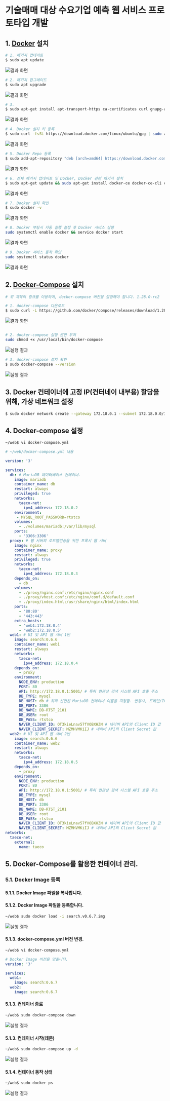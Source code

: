 # 기술매매 대상 수요기업 예측 웹 서비스 프로토타입 개발

## 1. [Docker](https://www.docker.com/) 설치
```bash
# 1. 패키지 업데이트
$ sudo apt update
```
![결과 화면](./public/img/snapshot/01.png)
```bash 
# 2. 패키지 업그레이드
$ sudo apt upgrade
```
![결과 화면](./public/img/snapshot/02.png)
```bash 
# 3. 
$ sudo apt-get install apt-transport-https ca-certificates curl gnupg-agent software-properties-common
```
![결과 화면](./public/img/snapshot/03.png)
```bash 
# 4. Docker 설치 키 등록
$ sudo curl -fsSL https://download.docker.com/linux/ubuntu/gpg | sudo apt-key add -
```
![결과 화면](./public/img/snapshot/04.png)
```bash 
# 5. Docker Repo 등록
$ sudo add-apt-repository "deb [arch=amd64] https://download.docker.com/linux/ubuntu $(lsb_release -cs) stable"
```
![결과 화면](./public/img/snapshot/05.png)
```bash 
# 6. 전체 패키지 업데이트 및 Docker, Docker 관련 패키지 설치
$ sudo apt-get update && sudo apt-get install docker-ce docker-ce-cli containerd.io
```
![결과 화면](./public/img/snapshot/06.png)
```bash 
# 7. Docker 설치 확인
$ sudo docker -v
```
![결과 화면](./public/img/snapshot/07.png)
```bash 
# 8. Docker 부팅시 자동 실행 설정 후 Docker 서비스 실행
sudo systemctl enable docker && service docker start
```
![결과 화면](./public/img/snapshot/08.png)
```bash 
# 9. Docker 서비스 동작 확인
sudo systemctl status docker
```
![결과 화면](./public/img/snapshot/09.png)

## 2. [Docker-Compose](https://github.com/docker/compose/releases) 설치
```bash
# 위 제목의 링크를 이용하여, docker-compose 버전을 설정해야 합니다. 1.28.0-rc2

# 1. docker-compose 다운로드
$ sudo curl -L https://github.com/docker/compose/releases/download/1.28.0-rc2/docker-compose-`uname -s`-`uname -m` -o /usr/local/bin/docker-compose
```
![결과 화면](./public/img/snapshot/10.png)
```bash 

# 2. docker-compose 실행 권한 부여
sudo chmod +x /usr/local/bin/docker-compose
```
![실행 결과](./public/img/snapshot/11.png)
```bash
# 3. docker-compose 설치 확인
$ sudo docker-compose --version
```
![실행 결과](./public/img/snapshot/12.png)


## 3. Docker 컨테이너에 고정 IP(컨터네이 내부용) 할당을 위해, 가상 네트워크 설정
```bash
$ sudo docker network create --gateway 172.18.0.1 --subnet 172.18.0.0/16 taeco 
```

## 4. Docker-compose 설정
```bash
~/web$ vi docker-compose.yml
```
```yml
# ~/web/docker-compose.yml 내용

version: '3'

services:
  db: # MariaDB 데이터베이스 컨테이너.
    image: mariadb
    container_name: db
    restart: always
    privileged: true
    networks: 
      taeco-net: 
        ipv4_address: 172.18.0.2 
    environment:
     - MYSQL_ROOT_PASSWORD=rtstco
    volumes:
      - ./volumes/mariadb:/var/lib/mysql
    ports:
      - '3306:3306'
  proxy: # 웹 서버의 로드밸런싱을 위한 프록시 웹 서버
    image: nginx
    container_name: proxy
    restart: always
    privileged: true
    networks: 
      taeco-net: 
        ipv4_address: 172.18.0.3
    depends_on:
      - db
    volumes:
      - ./proxy/nginx.conf:/etc/nginx/nginx.conf
      - ./proxy/vhost.conf:/etc/nginx/conf.d/default.conf
      - ./proxy/index.html:/usr/share/nginx/html/index.html
    ports:
      - '80:80'
      - '443:443'
    extra_hosts:
      - 'web1:172.18.0.4'
      - 'web2:172.18.0.5'
  web1: # UI 및 API 웹 서버 1번
    image: search:0.6.6
    container_name: web1
    restart: always
    networks: 
      taeco-net: 
        ipv4_address: 172.18.0.4
    depends_on:
      - proxy
    environment:
      NODE_ENV: production
      PORT: 80
      API: http://172.18.0.1:5001/ # 특허 연관성 검색 시스템 API 호출 주소
      DB_TYPE: mysql
      DB_HOST: db # 위의 선언된 MariaDB 컨테이너 이름을 지정함. 변경시, 도메인/IP 등을 사용.
      DB_PORT: 3306
      DB_NAME: DB-RTST_2101
      DB_USER: root
      DB_PASS: rtstco
      NAVER_CLIENT_ID: OT3kieLnav57fVOBXHZN # 네이버 API의 Client ID 값
      NAVER_CLIENT_SECRET: MZMHVMKiIJ # 네이버 API의 Client Secret 값
  web2: # UI 및 API 웹 서버 2번
    image: search:0.6.6
    container_name: web2
    restart: always
    networks: 
      taeco-net: 
        ipv4_address: 172.18.0.5
    depends_on:
      - proxy
    environment:
      NODE_ENV: production
      PORT: 80
      API: http://172.18.0.1:5001/ # 특허 연관성 검색 시스템 API 호출 주소
      DB_TYPE: mysql
      DB_HOST: db
      DB_PORT: 3306
      DB_NAME: DB-RTST_2101
      DB_USER: root
      DB_PASS: rtstco
      NAVER_CLIENT_ID: OT3kieLnav57fVOBXHZN # 네이버 API의 Client ID 값
      NAVER_CLIENT_SECRET: MZMHVMKiIJ # 네이버 API의 Client Secret 값
networks: 
  taeco-net: 
    external: 
      name: taeco
```

## 5. Docker-Compose를 활용한 컨테이너 관리.
### 5.1. Docker Image 등록
#### 5.1.1. Docker Image 파일을 복사합니다.
#### 5.1.2. Docker Image 파일을 등록합니다.
```bash
~/web$ sudo docker load -i search.v0.6.7.img
```
![실행 결과](./public/img/snapshot/13.png)

#### 5.1.3. docker-compose.yml 버전 변경.
```bash
~/web$ vi docker-compose.yml
```

```yml
# Docker Image 버전을 맞춥니다.
version: '3'

services:
  web1:
    image: search:0.6.7
  web2:
    image: search:0.6.7
```

#### 5.1.3. 컨테이너 종료
```bash
~/web$ sudo docker-compose down
```
![실행 결과](./public/img/snapshot/14.png)

#### 5.1.3. 컨테이너 시작(데몬)
```bash
~/web$ sudo docker-compose up -d
```
![실행 결과](./public/img/snapshot/15.png)

#### 5.1.4. 컨테이너 동작 상태
```bash
~/web$ sudo docker ps
```
![실행 결과](./public/img/snapshot/16.png)
